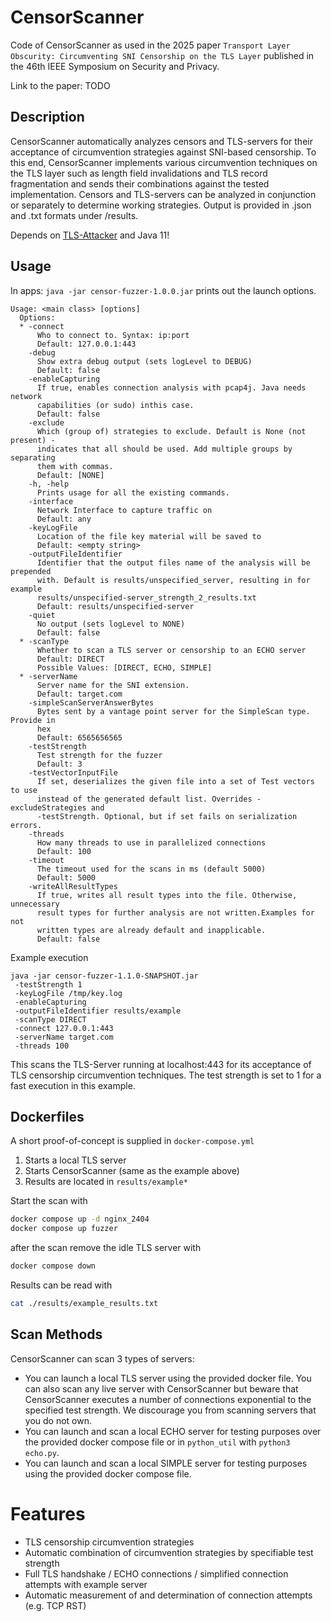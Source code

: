 # CensorScanner

Code of CensorScanner as used in the 2025 paper `Transport Layer Obscurity: Circumventing SNI Censorship on the TLS Layer` published in the 46th IEEE Symposium on
Security and Privacy.

Link to the paper: TODO

## Description

CensorScanner automatically analyzes censors and TLS-servers for their acceptance of circumvention strategies against SNI-based censorship.
To this end, CensorScanner implements various circumvention techniques on the TLS layer such as length field invalidations and TLS record fragmentation and sends their combinations against the tested implementation.
Censors and TLS-servers can be analyzed in conjunction or separately to determine working strategies.
Output is provided in .json and .txt formats under /results.

Depends on [TLS-Attacker](https://github.com/tls-attacker/) and Java 11!

## Usage

In apps:
`java -jar censor-fuzzer-1.0.0.jar` prints out the launch options.

```
Usage: <main class> [options]
  Options:
  * -connect
      Who to connect to. Syntax: ip:port
      Default: 127.0.0.1:443
    -debug
      Show extra debug output (sets logLevel to DEBUG)
      Default: false
    -enableCapturing
      If true, enables connection analysis with pcap4j. Java needs network 
      capabilities (or sudo) inthis case.
      Default: false
    -exclude
      Which (group of) strategies to exclude. Default is None (not present) - 
      indicates that all should be used. Add multiple groups by separating 
      them with commas.
      Default: [NONE]
    -h, -help
      Prints usage for all the existing commands.
    -interface
      Network Interface to capture traffic on
      Default: any
    -keyLogFile
      Location of the file key material will be saved to
      Default: <empty string>
    -outputFileIdentifier
      Identifier that the output files name of the analysis will be prepended 
      with. Default is results/unspecified_server, resulting in for example 
      results/unspecified-server_strength_2_results.txt 
      Default: results/unspecified-server
    -quiet
      No output (sets logLevel to NONE)
      Default: false
  * -scanType
      Whether to scan a TLS server or censorship to an ECHO server
      Default: DIRECT
      Possible Values: [DIRECT, ECHO, SIMPLE]
  * -serverName
      Server name for the SNI extension.
      Default: target.com
    -simpleScanServerAnswerBytes
      Bytes sent by a vantage point server for the SimpleScan type. Provide in 
      hex 
      Default: 6565656565
    -testStrength
      Test strength for the fuzzer
      Default: 3
    -testVectorInputFile
      If set, deserializes the given file into a set of Test vectors to use 
      instead of the generated default list. Overrides -excludeStrategies and 
      -testStrength. Optional, but if set fails on serialization errors.
    -threads
      How many threads to use in parallelized connections
      Default: 100
    -timeout
      The timeout used for the scans in ms (default 5000)
      Default: 5000
    -writeAllResultTypes
      If true, writes all result types into the file. Otherwise, unnecessary 
      result types for further analysis are not written.Examples for not 
      written types are already default and inapplicable.
      Default: false

```

Example execution

```shell
java -jar censor-fuzzer-1.1.0-SNAPSHOT.jar
 -testStrength 1
 -keyLogFile /tmp/key.log
 -enableCapturing
 -outputFileIdentifier results/example
 -scanType DIRECT
 -connect 127.0.0.1:443  
 -serverName target.com
 -threads 100
```

This scans the TLS-Server running at localhost:443 for its acceptance of TLS censorship circumvention techniques. The test strength is set to 1 for a fast execution in this example.

## Dockerfiles

A short proof-of-concept is supplied in `docker-compose.yml`

1. Starts a local TLS server
2. Starts CensorScanner (same as the example above)
3. Results are located in `results/example*`

Start the scan with

```sh
docker compose up -d nginx_2404
docker compose up fuzzer
```

after the scan remove the idle TLS server with

```sh
docker compose down
```

Results can be read with

```sh
cat ./results/example_results.txt
```

## Scan Methods

CensorScanner can scan 3 types of servers:

- You can launch a local TLS server using the provided docker file. You can also scan any live server with CensorScanner but beware that CensorScanner executes a number of connections exponential to the specified test strength. We discourage you from scanning servers that you do not own.
- You can launch and scan a local ECHO server for testing purposes over the provided docker compose file or in `python_util` with `python3 echo.py`.
- You can launch and scan a local SIMPLE server for testing purposes using the provided docker compose file.

# Features

- TLS censorship circumvention strategies
- Automatic combination of circumvention strategies by specifiable test strength
- Full TLS handshake / ECHO connections / simplified connection attempts with example server
- Automatic measurement of and determination of connection attempts (e.g. TCP RST)

